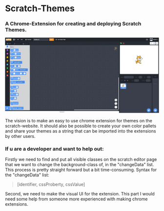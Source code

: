 # Scratch-Themes
### A Chrome-Extension for creating and deploying Scratch Themes.
![Theme Preveiw](https://raw.githubusercontent.com/Andreto/Scratch-Themes/master/git-assets/ScratchDarkTheme.PNG)

The vision is to make an easy to use chrome extension for themes on the scratch-website. It should also be possible to create your own color pallets and share your themes as a string that can be imported into the extensions by other users.

### If u are a developer and want to help out:
Firstly we need to find and put all visible classes on the scratch editor page that we want to change the background-class of, in the "changeData" list. This process is pretty straight forward but a bit time-consuming. Syntax for the "changeData" list:
>[identifier, cssProberty, cssValue]

Second, we need to make the visual UI for the extension. This part I would need some help from someone more experienced with making chrome extensions.
